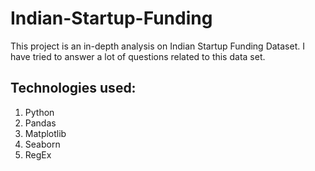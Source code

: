 # Indian-Startup-Funding
This project is an in-depth analysis on Indian Startup Funding Dataset. I have tried to answer a lot of questions related to this data set.
## Technologies used:
1. Python
2. Pandas
3. Matplotlib
4. Seaborn
5. RegEx
